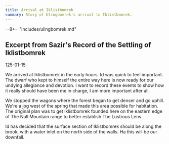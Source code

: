 ```yaml
---
title: Arrival at Iklistbomrek
summary: Story of Ulingbomrek's arrival to Iklistbomrek.
---
```


--8<-- "includes/ulingbomrek.md"

## Excerpt from Sazir's Record of the Settling of Iklistbomrek

125-01-15

We arrived at Iklistbomrek in the early hours. Id was quick to feel important. The dwarf who kept to himself the entire way here is now ready for our undying allegiance and devotion. I want to record these events to show how it really should have been me in charge, I am more important after all.

We stopped the wagons where the forest began to get denser and go uphill. We're a jog west of the spring that made this area possible for habitation. The original plan was to get Iklistbomrek founded here on the eastern edge of The Null Mountain range to better establish The Lustrous Lens.

Id has decided that the surface section of Iklistbomrek should be along the brook, with a water inlet on the north side of the walls. Ha this will be our downfall.
